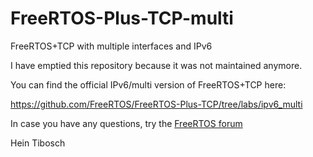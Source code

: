 # FreeRTOS-Plus-TCP-multi
FreeRTOS+TCP with multiple interfaces and IPv6

I have emptied this repository because it was not maintained anymore.

You can find the official IPv6/multi version of FreeRTOS+TCP here:

https://github.com/FreeRTOS/FreeRTOS-Plus-TCP/tree/labs/ipv6_multi

In case you have any questions, try the [FreeRTOS forum](https://forums.freertos.org)

Hein Tibosch